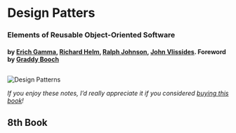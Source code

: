 # Design Patters

### Elements of Reusable Object-Oriented Software

#### by [Erich Gamma](https://www.goodreads.com/author/show/48622.Erich_Gamma), [Richard Helm](https://www.goodreads.com/author/show/48619.Richard_Helm), [Ralph Johnson](https://www.goodreads.com/author/show/48620.Ralph_Johnson), [John Vlissides](https://www.goodreads.com/author/show/7374228.John_Vissides). Foreword by [Graddy Booch](https://www.goodreads.com/author/show/32713.Grady_Booch)

##

![Design Patterns](https://m.media-amazon.com/images/I/81IGFC6oFmL._SL1500_.jpg "Design Patterns cover")

*If you enjoy these notes, I’d really appreciate it if you considered [buying this book](https://www.amazon.com/Design-Patterns-Elements-Reusable-Object-Oriented/dp/0201633612)!*

## 8th Book